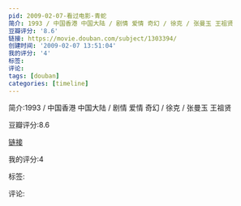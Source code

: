 ```yaml
---
pid: 2009-02-07-看过电影-青蛇
简介: 1993 / 中国香港 中国大陆 / 剧情 爱情 奇幻 / 徐克 / 张曼玉 王祖贤
豆瓣评分: '8.6'
链接: https://movie.douban.com/subject/1303394/
创建时间: '2009-02-07 13:51:04'
我的评分: '4'
标签:
评论:
tags: [douban]
categories: [timeline]
---
```

简介:1993 / 中国香港 中国大陆 / 剧情 爱情 奇幻 / 徐克 / 张曼玉 王祖贤

豆瓣评分:8.6

[链接](https://movie.douban.com/subject/1303394/)

我的评分:4

标签:

评论:

